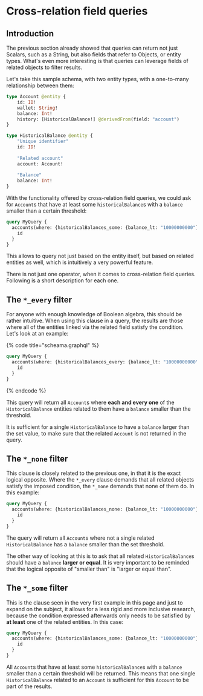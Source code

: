 # Cross-relation field queries

## Introduction

The previous section already showed that queries can return not just Scalars, such as a String, but also fields that refer to Objects, or entity types. What's even more interesting is that queries can leverage fields of related objects to filter results.

Let's take this sample schema, with two entity types, with a one-to-many relationship between them:

```graphql title="schema.graphql"
type Account @entity {
    id: ID!
    wallet: String!
    balance: Int!
    history: [HistoricalBalance!] @derivedFrom(field: "account")
}

type HistoricalBalance @entity {
    "Unique identifier"
    id: ID!
    
    "Related account"
    account: Account!
    
    "Balance"
    balance: Int!
}
```

With the functionality offered by cross-relation field queries, we could ask for `Account`s that have at least some `historicalBalance`s  with a `balance`  smaller than a certain threshold:

```graphql
query MyQuery {
  accounts(where: {historicalBalances_some: {balance_lt: "10000000000"}}) {
    id
  }
}

```

This allows to query not just based on the entity itself, but based on related entities as well, which is intuitively a very powerful feature.

There is not just one operator, when it comes to cross-relation field queries. Following is a short description for each one.

## The `*_every` filter

For anyone with enough knowledge of Boolean algebra, this should be rather intuitive. When using this clause in a query, the results are those where all of the entities linked via the related field satisfy the condition. Let's look at an example:

{% code title="scheama.graphql" %}
```graphql
query MyQuery {
  accounts(where: {historicalBalances_every: {balance_lt: "10000000000"}}) {
    id
  }
}

```
{% endcode %}

This query will return all `Account`s where **each and every one** of the `HistoricalBalance` entities related to them have a `balance` smaller than the threshold.

It is sufficient for a single `HistoricalBalance` to have a `balance` larger than the set value, to make sure that the related `Account` is not returned in the query.

## The `*_none`  filter

This clause is closely related to the previous one, in that it is the exact logical opposite. Where the `*_every` clause demands that all related objects satisfy the imposed condition, the `*_none` demands that none of them do. In this example:

```graphql
query MyQuery {
  accounts(where: {historicalBalances_none: {balance_lt: "10000000000"}}) {
    id
  }
}

```

The query will return all `Account`s where not a single related `HistoricalBalance` has a `balance` smaller than the set threshold.

The other way of looking at this is to ask that all related `HistoricalBalance`s should have a `balance` **larger or equal**. It is very important to be reminded that the logical opposite of "smaller than" is "larger or equal than".

## The `*_some` filter

This is the clause seen in the very first example in this page and just to expand on the subject, it allows for a less rigid and more inclusive research, because the condition expressed afterwards only needs to be satisfied by **at least** one of the related entities. In this case:

```graphql
query MyQuery {
  accounts(where: {historicalBalances_some: {balance_lt: "10000000000"}}) {
    id
  }
}

```

All `Account`s that have at least some `historicalBalance`s  with a `balance`  smaller than a certain threshold will be returned. This means that one single `HistoricalBalance` related to an `Account` is sufficient for this `Account` to be part of the results.
